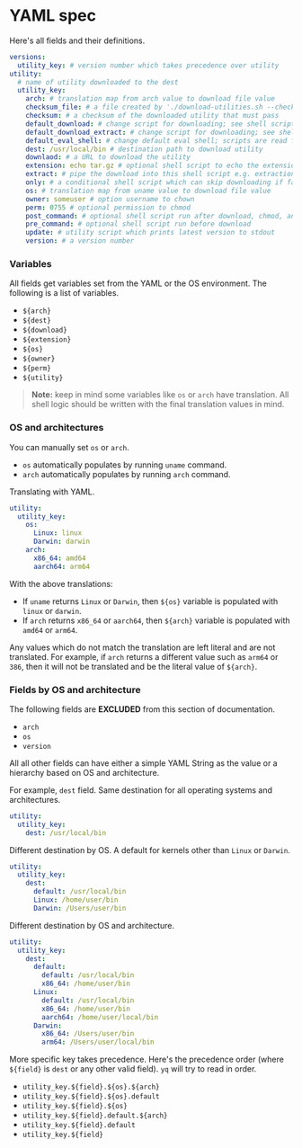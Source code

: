 # YAML spec

Here's all fields and their definitions.

```yaml
versions:
  utility_key: # version number which takes precedence over utility
utility:
  # name of utility downloaded to the dest
  utility_key:
    arch: # translation map from arch value to download file value
    checksum_file: # a file created by './download-utilities.sh --checksum'
    checksum: # a checksum of the downloaded utility that must pass
    default_download: # change script for downloading; see shell script docs
    default_download_extract: # change script for downloading; see shell script docs
    default_eval_shell: # change default eval shell; scripts are read from stdin
    dest: /usr/local/bin # destination path to download utility
    downlaod: # a URL to download the utility
    extension: echo tar.gz # optional shell script to echo the extension
    extract: # pipe the download into this shell script e.g. extraction
    only: # a conditional shell script which can skip downloading if false
    os: # translation map from uname value to download file value
    owner: someuser # option username to chown
    perm: 0755 # optional permission to chmod
    post_command: # optional shell script run after download, chmod, and chown
    pre_command: # optional shell script run before download
    update: # utility script which prints latest version to stdout
    version: # a version number
```

### Variables

All fields get variables set from the YAML or the OS environment.  The following
is a list of variables.

- `${arch}`
- `${dest}`
- `${download}`
- `${extension}`
- `${os}`
- `${owner}`
- `${perm}`
- `${utility}`

> **Note:** keep in mind some variables like `os` or `arch` have translation.
> All shell logic should be written with the final translation values in mind.

### OS and architectures

You can manually set `os` or `arch`.

- `os` automatically populates by running `uname` command.
- `arch` automatically populates by running `arch` command.

Translating with YAML.

```yaml
utility:
  utility_key:
    os:
      Linux: linux
      Darwin: darwin
    arch:
      x86_64: amd64
      aarch64: arm64
```

With the above translations:

- If `uname` returns `Linux` or `Darwin`, then `${os}` variable is populated
  with `linux` or `darwin`.
- If `arch` returns `x86_64` or `aarch64`, then `${arch}` variable is populated
  with `amd64` or `arm64`.

Any values which do not match the translation are left literal and are not
translated.  For example, if `arch` returns a different value such as `arm64` or
`386`, then it will not be translated and be the literal value of `${arch}`.

### Fields by OS and architecture

The following fields are **EXCLUDED** from this section of documentation.

- `arch`
- `os`
- `version`

All all other fields can have either a simple YAML String as the value or a
hierarchy based on OS and architecture.

For example, `dest` field.  Same destination for all operating systems and
architectures.

```yaml
utility:
  utility_key:
    dest: /usr/local/bin
```

Different destination by OS.  A default for kernels other than `Linux` or
`Darwin`.

```yaml
utility:
  utility_key:
    dest:
      default: /usr/local/bin
      Linux: /home/user/bin
      Darwin: /Users/user/bin
```

Different destination by OS and architecture.

```yaml
utility:
  utility_key:
    dest:
      default:
        default: /usr/local/bin
        x86_64: /home/user/bin
      Linux:
        default: /usr/local/bin
        x86_64: /home/user/bin
        aarch64: /home/user/local/bin
      Darwin:
        x86_64: /Users/user/bin
        arm64: /Users/user/local/bin
```

More specific key takes precedence.  Here's the precedence order (where
`${field}` is `dest` or any other valid field).  `yq` will try to read in order.

* `utility_key.${field}.${os}.${arch}`
* `utility_key.${field}.${os}.default`
* `utility_key.${field}.${os}`
* `utility_key.${field}.default.${arch}`
* `utility_key.${field}.default`
* `utility_key.${field}`
